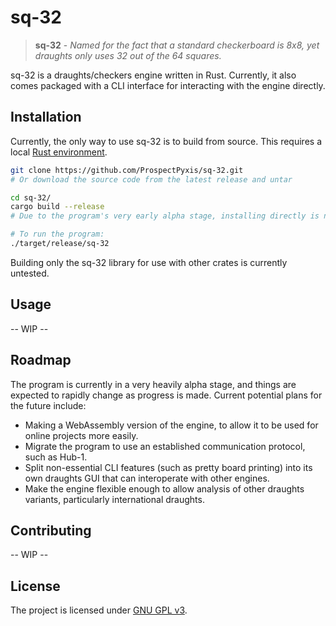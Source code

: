 # sq-32

> **sq-32** - *Named for the fact that a standard checkerboard is 8x8, yet draughts only uses 32 out of the 64 squares.*

sq-32 is a draughts/checkers engine written in Rust. Currently, it also comes packaged with a CLI interface for interacting with the engine directly.

## Installation

Currently, the only way to use sq-32 is to build from source. This requires a local [Rust environment](https://www.rust-lang.org/tools/install).

```bash
git clone https://github.com/ProspectPyxis/sq-32.git
# Or download the source code from the latest release and untar

cd sq-32/
cargo build --release
# Due to the program's very early alpha stage, installing directly is not recommended yet!

# To run the program:
./target/release/sq-32
```

Building only the sq-32 library for use with other crates is currently untested.

## Usage

-- WIP --

## Roadmap

The program is currently in a very heavily alpha stage, and things are expected to rapidly change as progress is made. Current potential plans for the future include:

- Making a WebAssembly version of the engine, to allow it to be used for online projects more easily.
- Migrate the program to use an established communication protocol, such as Hub-1.
- Split non-essential CLI features (such as pretty board printing) into its own draughts GUI that can interoperate with other engines.
- Make the engine flexible enough to allow analysis of other draughts variants, particularly international draughts.

## Contributing

-- WIP --

## License

The project is licensed under [GNU GPL v3](LICENSE.md).

